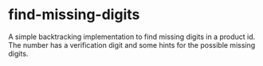 # find-missing-digits
A simple backtracking implementation to find missing digits in a product id. The number has a verification digit and some hints for the possible missing digits.
